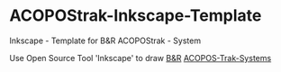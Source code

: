 # ACOPOStrak-Inkscape-Template
Inkscape - Template for B&amp;R ACOPOStrak - System

Use Open Source Tool 'Inkscape' to draw [B&amp;R](https://www.br-automation.com) [ACOPOS-Trak-Systems](https://www.br-automation.com/en/products/versatile-transport-systems/acopostrak/)


